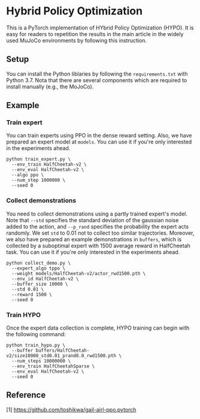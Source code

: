 # Hybrid Policy Optimization

This is a PyTorch implementation of HYbrid Policy Optimization (HYPO).
It is easy for readers to repetition the results in the main article in the widely used MuJoCo environments by following this instruction.

## Setup

You can install the Python liblaries by following the `requirements.txt` with Python 3.7.
Nota that there are several components which are required to install manually (e.g., the MoJoCo).

## Example

### Train expert

You can train experts using PPO in the dense reward setting. Also, we have prepared an expert model at `models`.
You can use it if you're only interested in the experiments ahead.

```shell
python train_expert.py \
  --env_train HalfCheetah-v2 \
  --env_eval HalfCheetah-v2 \
  --algo ppo \
  --num_step 1000000 \
  --seed 0
```

### Collect demonstrations

You need to collect demonstrations using a partly trained expert's model. Note that `--std` specifies the standard
deviation of the gaussian noise added to the action, and `--p_rand` specifies the probability the expert
acts randomly. We set `std` to 0.01 not to collect too similar trajectories.
Moreover, we also have prepared an example demonstrations in `buffers`, which is collected by a suboptimal expert
with 1500 average reward in HalfCheetah task. You can use it if you're only interested in the experiments ahead.
```shell
python collect_demo.py \
  --expert_algo tppo \
  --weight models/HalfCheetah-v2/actor_rwd1500.pth \
  --env_id HalfCheetah-v2 \
  --buffer_size 10000 \
  --std 0.01 \
  --reward 1500 \
  --seed 0

```

### Train HYPO

Once the expert data collection is complete, HYPO training can begin with the following command:
```shell
python train_hypo.py \
  --buffer buffers/HalfCheetah-v2/size10000_std0.01_prand0.0_rwd1500.pth \
  --num_steps 10000000 \
  --env_train HalfCheetahSparse \
  --env_eval HalfCheetah-v2 \
  --seed 0
```

## Reference
[1] https://github.com/toshikwa/gail-airl-ppo.pytorch